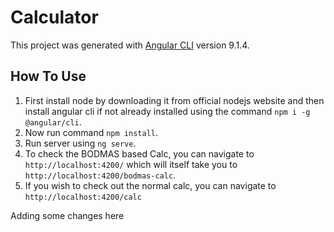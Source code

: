# Calculator

This project was generated with [Angular CLI](https://github.com/angular/angular-cli) version 9.1.4.

## How To Use

1. First install node by downloading it from official nodejs website and then install angular cli if not already installed using the command `npm i -g @angular/cli`.
2. Now run command `npm install`.
3. Run server using `ng serve`.
4. To check the BODMAS based Calc, you can navigate to `http://localhost:4200/` which will itself take you to `http://localhost:4200/bodmas-calc`.
5. If you wish to check out the normal calc, you can navigate to `http://localhost:4200/calc`

Adding some changes here
